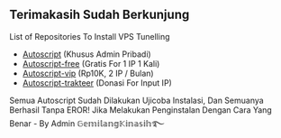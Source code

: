 ## Terimakasih Sudah Berkunjung
List of Repositories To Install VPS Tunelling
- <a href="#">Autoscript</a> (Khusus Admin Pribadi)
- <a href="#">Autoscript-free</a> (Gratis For 1 IP 1 Kali)
- <a href="#">Autoscript-vip</a> (Rp10K, 2 IP / Bulan)
- <a href="#">Autoscript-trakteer</a> (Donasi For Input IP)

Semua Autoscript Sudah Dilakukan Ujicoba Instalasi, Dan Semuanya Berhasil Tanpa EROR! Jika Melakukan Penginstalan Dengan Cara Yang Benar - By Admin 𝔾𝕖𝕞𝕚𝕝𝕒𝕟𝕘𝕂𝕚𝕟𝕒𝕤𝕚𝕙࿐
